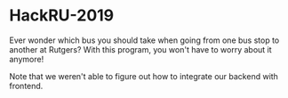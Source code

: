# HackRU-2019
Ever wonder which bus you should take when going from one bus stop to another at Rutgers? With this program, you won't have to worry about it anymore!

Note that we weren't able to figure out how to integrate our backend with frontend.
